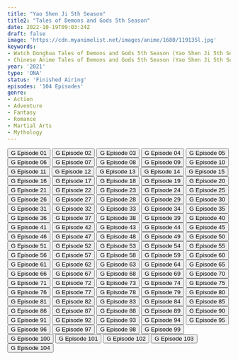 ```yaml
---
title: "Yao Shen Ji 5th Season"
title2: "Tales of Demons and Gods 5th Season"
date: 2022-10-19T09:03:24Z
draft: false
image: 'https://cdn.myanimelist.net/images/anime/1680/119135l.jpg'
keywords:
- Watch Donghua Tales of Demons and Gods 5th Season (Yao Shen Ji 5th Season) English Sub
- Chinese Anime Tales of Demons and Gods 5th Season (Yao Shen Ji 5th Season) English Sub
year: '2021'
type: 'ONA'
status: 'Finished Airing'
episodes: '104 Episodes'
genre:
- Action
- Adventure
- Fantasy
- Romance
- Martial Arts
- Mythology
---
```


<div class="d-g gg-5 gtc-r ai-c">
<button onclick="window.open('?gog=yao-shen-ji-5th-season-episode-1','_blank')">G Episode 01</button>
<button onclick="window.open('?gog=yao-shen-ji-5th-season-episode-2','_blank')">G Episode 02</button>
<button onclick="window.open('?gog=yao-shen-ji-5th-season-episode-3','_blank')">G Episode 03</button>
<button onclick="window.open('?gog=yao-shen-ji-5th-season-episode-4','_blank')">G Episode 04</button>
<button onclick="window.open('?gog=yao-shen-ji-5th-season-episode-5','_blank')">G Episode 05</button>
<button onclick="window.open('?gog=yao-shen-ji-5th-season-episode-6','_blank')">G Episode 06</button>
<button onclick="window.open('?gog=yao-shen-ji-5th-season-episode-7','_blank')">G Episode 07</button>
<button onclick="window.open('?gog=yao-shen-ji-5th-season-episode-8','_blank')">G Episode 08</button>
<button onclick="window.open('?gog=yao-shen-ji-5th-season-episode-9','_blank')">G Episode 09</button>
<button onclick="window.open('?gog=yao-shen-ji-5th-season-episode-10','_blank')">G Episode 10</button>
<button onclick="window.open('?gog=yao-shen-ji-5th-season-episode-11','_blank')">G Episode 11</button>
<button onclick="window.open('?gog=yao-shen-ji-5th-season-episode-12','_blank')">G Episode 12</button>
<button onclick="window.open('?gog=yao-shen-ji-5th-season-episode-13','_blank')">G Episode 13</button>
<button onclick="window.open('?gog=yao-shen-ji-5th-season-episode-14','_blank')">G Episode 14</button>
<button onclick="window.open('?gog=yao-shen-ji-5th-season-episode-15','_blank')">G Episode 15</button>
<button onclick="window.open('?gog=yao-shen-ji-5th-season-episode-16','_blank')">G Episode 16</button>
<button onclick="window.open('?gog=yao-shen-ji-5th-season-episode-17','_blank')">G Episode 17</button>
<button onclick="window.open('?gog=yao-shen-ji-5th-season-episode-18','_blank')">G Episode 18</button>
<button onclick="window.open('?gog=yao-shen-ji-5th-season-episode-19','_blank')">G Episode 19</button>
<button onclick="window.open('?gog=yao-shen-ji-5th-season-episode-20','_blank')">G Episode 20</button>
<button onclick="window.open('?gog=yao-shen-ji-5th-season-episode-21','_blank')">G Episode 21</button>
<button onclick="window.open('?gog=yao-shen-ji-5th-season-episode-22','_blank')">G Episode 22</button>
<button onclick="window.open('?gog=yao-shen-ji-5th-season-episode-23','_blank')">G Episode 23</button>
<button onclick="window.open('?gog=yao-shen-ji-5th-season-episode-24','_blank')">G Episode 24</button>
<button onclick="window.open('?gog=yao-shen-ji-5th-season-episode-25','_blank')">G Episode 25</button>
<button onclick="window.open('?gog=yao-shen-ji-5th-season-episode-26','_blank')">G Episode 26</button>
<button onclick="window.open('?gog=yao-shen-ji-5th-season-episode-27','_blank')">G Episode 27</button>
<button onclick="window.open('?gog=yao-shen-ji-5th-season-episode-28','_blank')">G Episode 28</button>
<button onclick="window.open('?gog=yao-shen-ji-5th-season-episode-29','_blank')">G Episode 29</button>
<button onclick="window.open('?gog=yao-shen-ji-5th-season-episode-30','_blank')">G Episode 30</button>
<button onclick="window.open('?gog=yao-shen-ji-5th-season-episode-31','_blank')">G Episode 31</button>
<button onclick="window.open('?gog=yao-shen-ji-5th-season-episode-32','_blank')">G Episode 32</button>
<button onclick="window.open('?gog=yao-shen-ji-5th-season-episode-33','_blank')">G Episode 33</button>
<button onclick="window.open('?gog=yao-shen-ji-5th-season-episode-34','_blank')">G Episode 34</button>
<button onclick="window.open('?gog=yao-shen-ji-5th-season-episode-35','_blank')">G Episode 35</button>
<button onclick="window.open('?gog=yao-shen-ji-5th-season-episode-36','_blank')">G Episode 36</button>
<button onclick="window.open('?gog=yao-shen-ji-5th-season-episode-37','_blank')">G Episode 37</button>
<button onclick="window.open('?gog=yao-shen-ji-5th-season-episode-38','_blank')">G Episode 38</button>
<button onclick="window.open('?gog=yao-shen-ji-5th-season-episode-39','_blank')">G Episode 39</button>
<button onclick="window.open('?gog=yao-shen-ji-5th-season-episode-40','_blank')">G Episode 40</button>
<button onclick="window.open('?gog=yao-shen-ji-5th-season-episode-41','_blank')">G Episode 41</button>
<button onclick="window.open('?gog=yao-shen-ji-5th-season-episode-42','_blank')">G Episode 42</button>
<button onclick="window.open('?gog=yao-shen-ji-5th-season-episode-43','_blank')">G Episode 43</button>
<button onclick="window.open('?gog=yao-shen-ji-5th-season-episode-44','_blank')">G Episode 44</button>
<button onclick="window.open('?gog=yao-shen-ji-5th-season-episode-45','_blank')">G Episode 45</button>
<button onclick="window.open('?gog=yao-shen-ji-5th-season-episode-46','_blank')">G Episode 46</button>
<button onclick="window.open('?gog=yao-shen-ji-5th-season-episode-47','_blank')">G Episode 47</button>
<button onclick="window.open('?gog=yao-shen-ji-5th-season-episode-48','_blank')">G Episode 48</button>
<button onclick="window.open('?gog=yao-shen-ji-5th-season-episode-49','_blank')">G Episode 49</button>
<button onclick="window.open('?gog=yao-shen-ji-5th-season-episode-50','_blank')">G Episode 50</button>
<button onclick="window.open('?gog=yao-shen-ji-5th-season-episode-51','_blank')">G Episode 51</button>
<button onclick="window.open('?gog=yao-shen-ji-5th-season-episode-52','_blank')">G Episode 52</button>
<button onclick="window.open('?gog=yao-shen-ji-5th-season-episode-53','_blank')">G Episode 53</button>
<button onclick="window.open('?gog=yao-shen-ji-5th-season-episode-54','_blank')">G Episode 54</button>
<button onclick="window.open('?gog=yao-shen-ji-5th-season-episode-55','_blank')">G Episode 55</button>
<button onclick="window.open('?gog=yao-shen-ji-5th-season-episode-56','_blank')">G Episode 56</button>
<button onclick="window.open('?gog=yao-shen-ji-5th-season-episode-57','_blank')">G Episode 57</button>
<button onclick="window.open('?gog=yao-shen-ji-5th-season-episode-58','_blank')">G Episode 58</button>
<button onclick="window.open('?gog=yao-shen-ji-5th-season-episode-59','_blank')">G Episode 59</button>
<button onclick="window.open('?gog=yao-shen-ji-5th-season-episode-60','_blank')">G Episode 60</button>
<button onclick="window.open('?gog=yao-shen-ji-5th-season-episode-61','_blank')">G Episode 61</button>
<button onclick="window.open('?gog=yao-shen-ji-5th-season-episode-62','_blank')">G Episode 62</button>
<button onclick="window.open('?gog=yao-shen-ji-5th-season-episode-63','_blank')">G Episode 63</button>
<button onclick="window.open('?gog=yao-shen-ji-5th-season-episode-64','_blank')">G Episode 64</button>
<button onclick="window.open('?gog=yao-shen-ji-5th-season-episode-65','_blank')">G Episode 65</button>
<button onclick="window.open('?gog=yao-shen-ji-5th-season-episode-66','_blank')">G Episode 66</button>
<button onclick="window.open('?gog=yao-shen-ji-5th-season-episode-67','_blank')">G Episode 67</button>
<button onclick="window.open('?gog=yao-shen-ji-5th-season-episode-68','_blank')">G Episode 68</button>
<button onclick="window.open('?gog=yao-shen-ji-5th-season-episode-69','_blank')">G Episode 69</button>
<button onclick="window.open('?gog=yao-shen-ji-5th-season-episode-70','_blank')">G Episode 70</button>
<button onclick="window.open('?gog=yao-shen-ji-5th-season-episode-71','_blank')">G Episode 71</button>
<button onclick="window.open('?gog=yao-shen-ji-5th-season-episode-72','_blank')">G Episode 72</button>
<button onclick="window.open('?gog=yao-shen-ji-5th-season-episode-73','_blank')">G Episode 73</button>
<button onclick="window.open('?gog=yao-shen-ji-5th-season-episode-74','_blank')">G Episode 74</button>
<button onclick="window.open('?gog=yao-shen-ji-5th-season-episode-75','_blank')">G Episode 75</button>
<button onclick="window.open('?gog=yao-shen-ji-5th-season-episode-76','_blank')">G Episode 76</button>
<button onclick="window.open('?gog=yao-shen-ji-5th-season-episode-77','_blank')">G Episode 77</button>
<button onclick="window.open('?gog=yao-shen-ji-5th-season-episode-78','_blank')">G Episode 78</button>
<button onclick="window.open('?gog=yao-shen-ji-5th-season-episode-79','_blank')">G Episode 79</button>
<button onclick="window.open('?gog=yao-shen-ji-5th-season-episode-80','_blank')">G Episode 80</button>
<button onclick="window.open('?gog=yao-shen-ji-5th-season-episode-81','_blank')">G Episode 81</button>
<button onclick="window.open('?gog=yao-shen-ji-5th-season-episode-82','_blank')">G Episode 82</button>
<button onclick="window.open('?gog=yao-shen-ji-5th-season-episode-83','_blank')">G Episode 83</button>
<button onclick="window.open('?gog=yao-shen-ji-5th-season-episode-84','_blank')">G Episode 84</button>
<button onclick="window.open('?gog=yao-shen-ji-5th-season-episode-85','_blank')">G Episode 85</button>
<button onclick="window.open('?gog=yao-shen-ji-5th-season-episode-86','_blank')">G Episode 86</button>
<button onclick="window.open('?gog=yao-shen-ji-5th-season-episode-87','_blank')">G Episode 87</button>
<button onclick="window.open('?gog=yao-shen-ji-5th-season-episode-88','_blank')">G Episode 88</button>
<button onclick="window.open('?gog=yao-shen-ji-5th-season-episode-89','_blank')">G Episode 89</button>
<button onclick="window.open('?gog=yao-shen-ji-5th-season-episode-90','_blank')">G Episode 90</button>
<button onclick="window.open('?gog=yao-shen-ji-5th-season-episode-91','_blank')">G Episode 91</button>
<button onclick="window.open('?gog=yao-shen-ji-5th-season-episode-92','_blank')">G Episode 92</button>
<button onclick="window.open('?gog=yao-shen-ji-5th-season-episode-93','_blank')">G Episode 93</button>
<button onclick="window.open('?gog=yao-shen-ji-5th-season-episode-94','_blank')">G Episode 94</button>
<button onclick="window.open('?gog=yao-shen-ji-5th-season-episode-95','_blank')">G Episode 95</button>
<button onclick="window.open('?gog=yao-shen-ji-5th-season-episode-96','_blank')">G Episode 96</button>
<button onclick="window.open('?gog=yao-shen-ji-5th-season-episode-97','_blank')">G Episode 97</button>
<button onclick="window.open('?gog=yao-shen-ji-5th-season-episode-98','_blank')">G Episode 98</button>
<button onclick="window.open('?gog=yao-shen-ji-5th-season-episode-99','_blank')">G Episode 99</button>
<button onclick="window.open('?gog=yao-shen-ji-5th-season-episode-100','_blank')">G Episode 100</button>
<button onclick="window.open('?gog=yao-shen-ji-5th-season-episode-101','_blank')">G Episode 101</button>
<button onclick="window.open('?gog=yao-shen-ji-5th-season-episode-102','_blank')">G Episode 102</button>
<button onclick="window.open('?gog=yao-shen-ji-5th-season-episode-103','_blank')">G Episode 103</button>
<button onclick="window.open('?gog=yao-shen-ji-5th-season-episode-104','_blank')">G Episode 104</button>
</div>